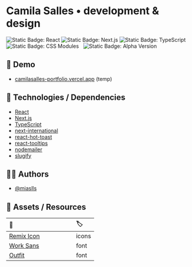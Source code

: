 # **Camila Salles** • development & design

![Static Badge: React](https://img.shields.io/badge/React-5a5a5a?logo=react)
![Static Badge: Next.js](https://img.shields.io/badge/Next.js-5a5a5a?logo=nextdotjs)
![Static Badge: TypeScript](https://img.shields.io/badge/TypeScript-5a5a5a?logo=typescript)
![Static Badge: CSS Modules](https://img.shields.io/badge/CSS_Modules-5a5a5a?logo=cssmodules)
&nbsp;
![Static Badge: Alpha Version](https://img.shields.io/badge/alpha-orange?logo=data%3Aimage%2Fsvg%2Bxml%3Bbase64%2CPHN2ZyB4bWxucz0iaHR0cDovL3d3dy53My5vcmcvMjAwMC9zdmciIHZpZXdCb3g9IjAgMCAyNCAyNCIgZmlsbD0icmdiYSgyNTUsMjU1LDI1NSwxKSI%2BPHBhdGggZD0iTTEyIDIyQzYuNDc3MTUgMjIgMiAxNy41MjI4IDIgMTJDMiA2LjQ3NzE1IDYuNDc3MTUgMiAxMiAyQzE3LjUyMjggMiAyMiA2LjQ3NzE1IDIyIDEyQzIyIDE3LjUyMjggMTcuNTIyOCAyMiAxMiAyMlpNMTIgMjBDMTYuNDE4MyAyMCAyMCAxNi40MTgzIDIwIDEyQzIwIDcuNTgxNzIgMTYuNDE4MyA0IDEyIDRDNy41ODE3MiA0IDQgNy41ODE3MiA0IDEyQzQgMTYuNDE4MyA3LjU4MTcyIDIwIDEyIDIwWk0xMSAxNUgxM1YxN0gxMVYxNVpNMTEgN0gxM1YxM0gxMVY3WiI%2BPC9wYXRoPjwvc3ZnPg%3D%3D)

## 🔗 Demo

- [camilasalles-portfolio.vercel.app](https://camilasalles-portfolio.vercel.app/) (temp)

## 🧮 Technologies / Dependencies

- [React](https://react.dev/)
- [Next.js](https://nextjs.org/)
- [TypeScript](https://www.typescriptlang.org/)
- [next-international](https://next-international.vercel.app/)
- [react-hot-toast](https://react-hot-toast.com/)
- [react-tooltips](https://react-tooltip.com/)
- [nodemailer](https://nodemailer.com/)
- [slugify](https://github.com/simov/slugify)

## 👩‍💻 Authors

- [@miaslls](https://github.com/miaslls)

## 🫶 Assets / Resources

| 🔗 &nbsp; &nbsp; &nbsp; &nbsp; &nbsp; &nbsp; &nbsp; &nbsp; &nbsp; &nbsp; &nbsp; &nbsp; &nbsp; &nbsp; &nbsp; &nbsp; &nbsp; &nbsp; | 🏷️    |
| :------------------------------------------------------------------------------------------------------------------------------- | :---- |
| [Remix Icon](https://remixicon.com/)                                                                                             | icons |
| [Work Sans](https://fonts.google.com/specimen/Work+Sans)                                                                         | font  |
| [Outfit](https://fonts.google.com/specimen/Outfit)                                                                               | font  |
